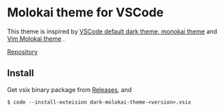 # Molokai theme for VSCode

This theme is inspired by [VSCode default dark theme, monokai theme](https://github.com/Microsoft/vscode) and [Vim Molokai theme](https://github.com/tomasr/molokai) .

[Repository](https://github.com/nonylene/vscode-dark-molokai-theme)

## Install

Get vsix binary package from [Releases](https://github.com/nonylene/vscode-dark-molokai-theme/releases), and

```shell
$ code --install-exteision dark-molokai-theme-<version>.vsix
```
